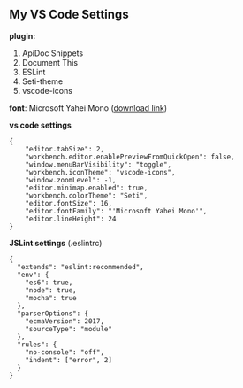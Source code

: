 
My VS Code Settings
-------------------

**plugin:**
 1. ApiDoc Snippets
 2. Document This
 3. ESLint
 4. Seti-theme
 5. vscode-icons

**font**:
Microsoft Yahei Mono ([download link](https://github.com/Microsoft/vscode/files/555425/yahei_mono.zip))

**vs code settings**
```
{
    "editor.tabSize": 2,
    "workbench.editor.enablePreviewFromQuickOpen": false,
    "window.menuBarVisibility": "toggle",
    "workbench.iconTheme": "vscode-icons",
    "window.zoomLevel": -1,
    "editor.minimap.enabled": true,
    "workbench.colorTheme": "Seti",
    "editor.fontSize": 16,
    "editor.fontFamily": "'Microsoft Yahei Mono'",
    "editor.lineHeight": 24
}
```

**JSLint settings** (.eslintrc)
```
{
  "extends": "eslint:recommended",
  "env": {
    "es6": true,
    "node": true,
    "mocha": true
  },
  "parserOptions": {
    "ecmaVersion": 2017,
    "sourceType": "module"
  },
  "rules": {
    "no-console": "off",
    "indent": ["error", 2]
  }
}
```
